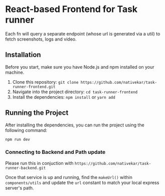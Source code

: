 # React-based Frontend for Task runner

Each fn will query a separate endpoint (whose url is generated via a util) to fetch screenshots, logs and video.

## Installation

Before you start, make sure you have Node.js and npm installed on your machine.

1. Clone this repository: `git clone https://github.com/nativekar/task-runner-frontend.git`
2. Navigate into the project directory: `cd task-runner-frontend`
3. Install the dependencies: `npm install` or `yarn add`

## Running the Project

After installing the dependencies, you can run the project using the following command:

```bash
npm run dev
```
### Connecting to Backend and Path update

Please run this in conjuction with `https://github.com/nativekar/task-runner-backend.git`

Once that service is up and running, find the `makeUrl()` within `components/utils` and update the `url` constant to match your local express server's path.
